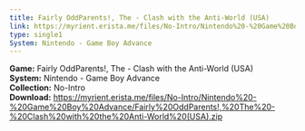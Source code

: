 ```yaml
---
title: Fairly OddParents!, The - Clash with the Anti-World (USA)
link: https://myrient.erista.me/files/No-Intro/Nintendo%20-%20Game%20Boy%20Advance/Fairly%20OddParents!,%20The%20-%20Clash%20with%20the%20Anti-World%20(USA).zip
type: single1
System: Nintendo - Game Boy Advance
---
```

<b>Game:</b> Fairly OddParents!, The - Clash with the Anti-World (USA)<br>
<b>System:</b> Nintendo - Game Boy Advance<br>
<b>Collection:</b> No-Intro<br>
<b>Download:</b> https://myrient.erista.me/files/No-Intro/Nintendo%20-%20Game%20Boy%20Advance/Fairly%20OddParents!,%20The%20-%20Clash%20with%20the%20Anti-World%20(USA).zip